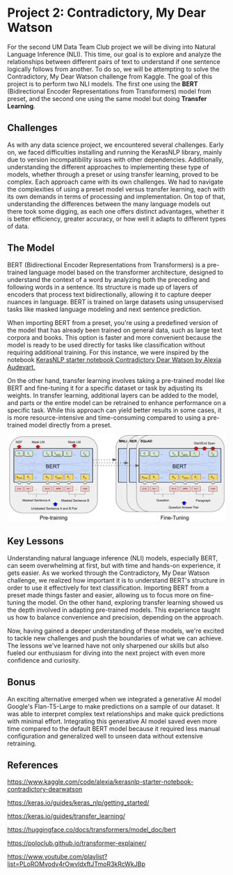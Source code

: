# Project 2: Contradictory, My Dear Watson

For the second UM Data Team Club project we will be diving into Natural Language Inference (NLI). This time, our goal is to explore and analyze the relationships between different pairs of text to understand if one sentence logically follows from another. To do so, we will be attempting to solve the Contradictory, My Dear Watson challenge from Kaggle. The goal of this project is to perform two NLI models. The first one using the **BERT** (Bidirectional Encoder Representations from Transformers) model from preset, and the second one using the same model but doing **Transfer Learning**.

## Challenges
As with any data science project, we encountered several challenges. Early on, we faced difficulties installing and running the KerasNLP library, mainly due to version incompatibility issues with other dependencies. Additionally, understanding the different approaches to implementing these type of models, whether through a preset or using transfer learning, proved to be complex. Each approach came with its own challenges. We had to navigate the complexities of using a preset model versus transfer learning, each with its own demands in terms of processing and implementation. On top of that, understanding the differences between the many language models out there took some digging, as each one offers distinct advantages, whether it is better efficiency, greater accuracy, or how well it adapts to different types of data.

## The Model
BERT (Bidirectional Encoder Representations from Transformers) is a pre-trained language model based on the transformer architecture, designed to understand the context of a word by analyzing both the preceding and following words in a sentence. Its structure is made up of layers of encoders that process text bidirectionally, allowing it to capture deeper nuances in language. BERT is trained on large datasets using unsupervised tasks like masked language modeling and next sentence prediction.

When importing BERT from a preset, you're using a predefined version of the model that has already been trained on general data, such as large text corpora and books. This option is faster and more convenient because the model is ready to be used directly for tasks like classification without requiring additional training. For this instance, we were inspired by the notebook [KerasNLP starter notebook Contradictory Dear Watson by Alexia Audevart.](https://www.kaggle.com/code/alexia/kerasnlp-starter-notebook-contradictory-dearwatson)

On the other hand, transfer learning involves taking a pre-trained model like BERT and fine-tuning it for a specific dataset or task by adjusting its weights. In transfer learning, additional layers can be added to the model, and parts or the entire model can be retrained to enhance performance on a specific task. While this approach can yield better results in some cases, it is more resource-intensive and time-consuming compared to using a pre-trained model directly from a preset.

![Alt text](Images/new_BERT_Overall.jpg)

## Key Lessons
Understanding natural language inference (NLI) models, especially BERT, can seem overwhelming at first, but with time and hands-on experience, it gets easier. As we worked through the Contradictory, My Dear Watson challenge, we realized how important it is to understand BERT's structure in order to use it effectively for text classification. Importing BERT from a preset made things faster and easier, allowing us to focus more on fine-tuning the model. On the other hand, exploring transfer learning showed us the depth involved in adapting pre-trained models. This experience taught us how to balance convenience and precision, depending on the approach.

Now, having gained a deeper understanding of these models, we're excited to tackle new challenges and push the boundaries of what we can achieve. The lessons we've learned have not only sharpened our skills but also fueled our enthusiasm for diving into the next project with even more confidence and curiosity.

## Bonus
An exciting alternative emerged when we integrated a generative AI model Google's Flan-T5-Large to make predictions on a sample of our dataset. It was able to interpret complex text relationships and make quick predictions with minimal effort. Integrating this generative AI model saved even more time compared to the default BERT model because it required less manual configuration and generalized well to unseen data without extensive retraining.

## References

https://www.kaggle.com/code/alexia/kerasnlp-starter-notebook-contradictory-dearwatson

https://keras.io/guides/keras_nlp/getting_started/

https://keras.io/guides/transfer_learning/

https://huggingface.co/docs/transformers/model_doc/bert

https://poloclub.github.io/transformer-explainer/

https://www.youtube.com/playlist?list=PLoROMvodv4rOwvldxftJTmoR3kRcWkJBp
